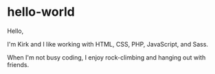 # hello-world

Hello,

I'm Kirk and I like working with HTML, CSS, PHP, JavaScript, and Sass.

When I'm not busy coding, I enjoy rock-climbing and hanging out with friends.
